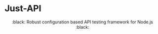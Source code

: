<p align="center">
  <h1>Just-API</h1>
</p>

<p align="center">:black: Robust configuration based API testing framework for Node.js :black:</p>